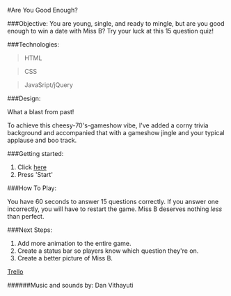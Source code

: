 #Are You Good Enough?

###Objective: 
You are young, single, and ready to mingle, but are you good enough to win a date with Miss B? Try your luck at this 15 question quiz!

###Technologies:
>HTML

>CSS

>JavaSript/jQuery

###Design:

What a blast from past!

To achieve this cheesy-70's-gameshow vibe, I've added a corny trivia background and accompanied that with a gameshow jingle and your typical applause and boo track.

###Getting started:
1. Click [here](http://Parekeet.github.io/dating_trivia_game/)
3. Press 'Start'

###How To Play:

You have 60 seconds to answer 15 questions correctly.
If you answer one incorrectly, you will have to restart the game.
Miss B deserves nothing _less_ than perfect.

###Next Steps:
1. Add more animation to the entire game.
2. Create a status bar so players know which question they're on.
3. Create a better picture of Miss B.

[Trello](https://trello.com/b/8uqtd2eB/dating-trivia-game)

######Music and sounds by: Dan Vithayuti 






	

